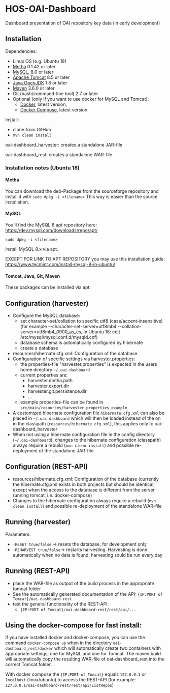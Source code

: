 # HOS-OAI-Dashboard
Dashboard presentation of OAI repository key data (in early development)

## Installation
Dependencies: 
- Linux OS (e.g. Ubuntu 18)
- [Metha](https://github.com/miku/metha) 0.1.42 or later
- [MySQL](https://www.mysql.com/), 8.0 or later
- [Apache Tomcat](https://tomcat.apache.org/) 8.5 or later
- [Java OpenJDK](http://openjdk.java.net/) 1.8 or later
- [Maven](https://maven.apache.org/) 3.6.0 or later
- Git (bash/command-line tool) 2.7 or later
- Optional (only if you want to use docker for MySQL and Tomcat):
  - [Docker](https://www.docker.com/), latest version,
  - [Docker Compose](https://docs.docker.com/compose/), latest version

Install:
- clone from GitHub
- `mvn clean install`

oai-dashboard_harvester: creates a standalone JAR-file

oai-dashboard_rest: creates a standalone WAR-file

### Installation notes (Ubuntu 18)
#### Metha
You can download the deb-Package from the sourceforge repository  and install it with
`sudo dpkg -i <filename>`
This way is easier than the source installation.

#### MySQL
You'll find the MySQL 8 apt repository here: https://dev.mysql.com/downloads/repo/apt/ 

`sudo dpkg -i <filename>`

install MySQL 8.x via apt.

EXCEPT FOR LINK TO APT REPOSITORY you may use this installation guide:
https://www.tecmint.com/install-mysql-8-in-ubuntu/
  
#### Tomcat, Java, Git, Maven
These packages can be installed via apt.

## Configuration (harvester)
- Configure the MySQL database:
  - set character-set/collation to specific utf8 (case/accent-insensitive) (for example --character-set-server=utf8mb4 --collation-server=utf8mb4_0900_as_cs, in Ubuntu 18: edit /etc/mysql/mysql.conf.d/mysqld.cnf)
  - database schema is automatically configured by hibernate
  - create a database 
- resources/hibernate.cfg.xml: Configuration of the database
- Configuration of specific settings via harvester.properties:
  - the properties-file "harvester.properties" is expected in the users home directory `~/.oai-dashboard`
  - current properties are:
    - harvester.metha.path
    - harvester.export.dir
    - harvester.git.persistence.dir
    - ...
  - example properties-file can be found in `src/main/resources/harvester.properties_example`
- A customized hibernate configuration file `hibernate.cfg.xml` can also be placed in `~/.oai-dashboard` which will then be loaded instead of the on in the classpath (`resources/hibernate.cfg.xml`), this applies only to oai-dashboard_harvester
- When not using a hibernate configuration file in the config directory (`~/.oai-dashboard`), changes to the hibernate configuration (classpath) always require a rebuild (`mvn clean install`) and possible re-deployment of the standalone JAR-file

## Configuration (REST-API)
- resources/hibernate.cfg.xml: Configuration of the database (currently the hibernate.cfg.xml exists in both projects but should be identical, except when the access to the database is different from the server running tomcat, i.e. docker-compose)
- Changes to the hibernate configuration always require a rebuild (`mvn clean install`) and possible re-deployment of the standalone WAR-file

## Running (harvester)
Parameters:
- `-RESET true/false` -> resets the database, for development only
- `-REHARVEST true/false`-> restarts harvesting. Harvesting is done automatically when no data is found.
harvesting sould be run every day

## Running (REST-API)
- place the WAR-file as output of the build process in the appropriate tomcat folder
- See the automatically generated documentation of the API: `{IP:PORT of Tomcat}/oai-dashboard-rest`
- test the general functionality of the REST-API:
  - `{IP:PORT of Tomcat}/oai-dashboard-rest/rest/api/...`

## Using the docker-compose for fast install:
If you have installed docker and docker-compose, you can use the command `docker-compose up` when in the directory `oai-dashboard_rest/docker` which will automatically create two containers with appropriate settings, one for MySQL and one for Tomcat. The maven build will automatically copy the resulting WAR-file of oai-dashboard_rest into the correct Tomcat folder.

With docker compose the `{IP:PORT of Tomcat}` equals `127.0.0.1` or `localhost` (linux/ubuntu) to access the REST-API (for example: `127.0.0.1/oai-dashboard-rest/rest/api/ListRepos`)

